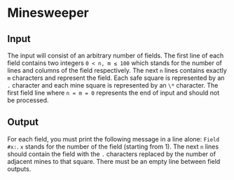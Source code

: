 Minesweeper
===========

## Input

The input will consist of an arbitrary number of fields.
The first line of each field contains two integers `0 < n, m ≤ 100` which stands for the number of lines and columns of the field respectively.
The next `n` lines contains exactly `m` characters and represent the field.
Each safe square is represented by an `.` character and each mine square is represented by an `\*` character.
The first field line where `n = m = 0` represents the end of input and should not be processed.

## Output

For each field, you must print the following message in a line alone: `Field #x:`.
`x` stands for the number of the field (starting from 1).
The next `n` lines should contain the field with the `.` characters replaced by the number of adjacent mines to that square.
There must be an empty line between field outputs.
